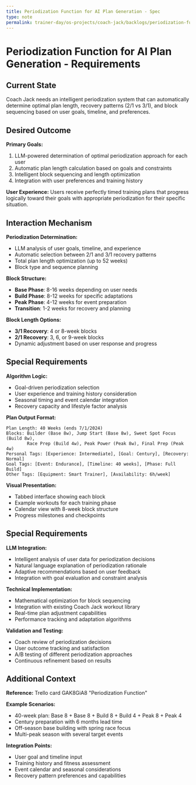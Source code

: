 ```yaml
---
title: Periodization Function for AI Plan Generation - Spec
type: note
permalink: trainer-day/os-projects/coach-jack/backlogs/periodization-function-for-ai-plan-generation-spec
---
```


# Periodization Function for AI Plan Generation - Requirements

## Current State

Coach Jack needs an intelligent periodization system that can automatically determine optimal plan length, recovery patterns (2/1 vs 3/1), and block sequencing based on user goals, timeline, and preferences.

## Desired Outcome  

**Primary Goals:**
1. LLM-powered determination of optimal periodization approach for each user
2. Automatic plan length calculation based on goals and constraints  
3. Intelligent block sequencing and length optimization
4. Integration with user preferences and training history

**User Experience:** Users receive perfectly timed training plans that progress logically toward their goals with appropriate periodization for their specific situation.

## Interaction Mechanism

**Periodization Determination:**
- LLM analysis of user goals, timeline, and experience
- Automatic selection between 2/1 and 3/1 recovery patterns
- Total plan length optimization (up to 52 weeks)
- Block type and sequence planning

**Block Structure:**
- **Base Phase**: 8-16 weeks depending on user needs
- **Build Phase**: 8-12 weeks for specific adaptations  
- **Peak Phase**: 4-12 weeks for event preparation
- **Transition**: 1-2 weeks for recovery and planning

**Block Length Options:**
- **3/1 Recovery**: 4 or 8-week blocks
- **2/1 Recovery**: 3, 6, or 9-week blocks
- Dynamic adjustment based on user response and progress

## Special Requirements

**Algorithm Logic:**
- Goal-driven periodization selection
- User experience and training history consideration
- Seasonal timing and event calendar integration
- Recovery capacity and lifestyle factor analysis

**Plan Output Format:**
```
Plan Length: 40 Weeks (ends 7/1/2024)
Blocks: Builder (Base 8w), Jump Start (Base 8w), Sweet Spot Focus (Build 8w), 
        Race Prep (Build 4w), Peak Power (Peak 8w), Final Prep (Peak 4w)
Personal Tags: [Experience: Intermediate], [Goal: Century], [Recovery: Normal]
Goal Tags: [Event: Endurance], [Timeline: 40 weeks], [Phase: Full Build]
Other Tags: [Equipment: Smart Trainer], [Availability: 6h/week]
```

**Visual Presentation:**
- Tabbed interface showing each block
- Example workouts for each training phase
- Calendar view with 8-week block structure
- Progress milestones and checkpoints

## Special Requirements

**LLM Integration:**
- Intelligent analysis of user data for periodization decisions
- Natural language explanation of periodization rationale
- Adaptive recommendations based on user feedback
- Integration with goal evaluation and constraint analysis

**Technical Implementation:**
- Mathematical optimization for block sequencing
- Integration with existing Coach Jack workout library
- Real-time plan adjustment capabilities
- Performance tracking and adaptation algorithms

**Validation and Testing:**
- Coach review of periodization decisions
- User outcome tracking and satisfaction
- A/B testing of different periodization approaches
- Continuous refinement based on results

## Additional Context

**Reference:** Trello card GAK8GiA8 "Periodization Function"

**Example Scenarios:**
- 40-week plan: Base 8 + Base 8 + Build 8 + Build 4 + Peak 8 + Peak 4
- Century preparation with 6 months lead time
- Off-season base building with spring race focus
- Multi-peak season with several target events

**Integration Points:**
- User goal and timeline input
- Training history and fitness assessment
- Event calendar and seasonal considerations
- Recovery pattern preferences and capabilities